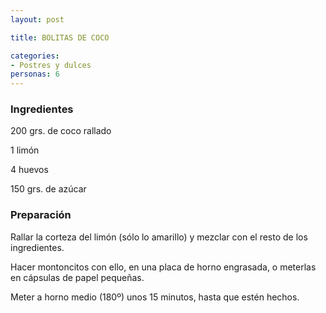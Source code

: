 ```yaml
---
layout: post

title: BOLITAS DE COCO

categories:
- Postres y dulces
personas: 6 
---
```

<h3>Ingredientes</h3>
200 grs. de coco rallado

1 limón

4 huevos

150 grs. de azúcar

<h3>Preparación</h3>
Rallar la corteza del limón (sólo lo amarillo) y mezclar con el resto de los ingredientes.

Hacer montoncitos con ello, en una placa de horno engrasada, o meterlas en cápsulas de papel pequeñas.

Meter a horno medio (180&ordm;) unos 15 minutos, hasta que estén hechos.

